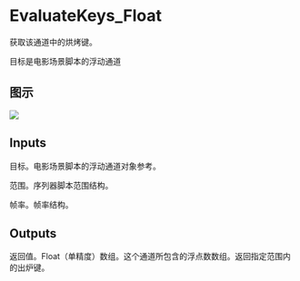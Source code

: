 # EvaluateKeys_Float

获取该通道中的烘烤键。

目标是电影场景脚本的浮动通道

## 图示

![]($-20221218-20485282.png)

## Inputs

目标。电影场景脚本的浮动通道对象参考。

范围。序列器脚本范围结构。

帧率。帧率结构。  

## Outputs

返回值。Float（单精度）数组。这个通道所包含的浮点数数组。返回指定范围内的出炉键。
